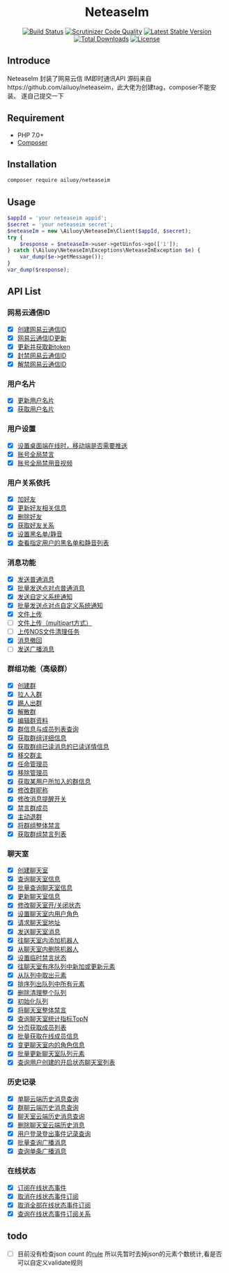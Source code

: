 <p align="center">
    <h1 align="center">NeteaseIm</h1>
</p>

<p align="center">
    <a href="https://packagist.org/packages/ailuoy/neteaseim"><img src="https://travis-ci.org/mingyoung/dingtalk.svg" alt="Build Status"></a>
    <a href="https://scrutinizer-ci.com/g/mingyoung/dingtalk/?branch=master"><img src="https://scrutinizer-ci.com/g/mingyoung/dingtalk/badges/quality-score.png?b=master" alt="Scrutinizer Code Quality"></a>
    <a href="https://packagist.org/packages/ailuoy/neteaseim"><img src="https://poser.pugx.org/mingyoung/dingtalk/v/stable.svg" alt="Latest Stable Version"></a>
    <a href="https://packagist.org/packages/ailuoy/neteaseim"><img src="https://poser.pugx.org/mingyoung/dingtalk/d/total.svg" alt="Total Downloads"></a>
    <a href="https://packagist.org/packages/ailuoy/neteaseim"><img src="https://poser.pugx.org/mingyoung/dingtalk/license.svg" alt="License"></a>
</p>

## Introduce
NeteaseIm 封装了网易云信 IM即时通讯API 
源码来自https://github.com/ailuoy/neteaseim，此大佬为创建tag，composer不能安装。
遂自己提交一下

## Requirement
- PHP 7.0+
- [Composer](https://getcomposer.org/)

## Installation
```bash
composer require ailuoy/neteaseim
```

## Usage
```php
$appId = 'your neteaseim appid';
$secret = 'your neteaseim secret';
$neteaseIm = new \Ailuoy\NeteaseIm\Client($appId, $secret);
try {
    $response = $neteaseIm->user->getUinfos->go(['1']);
} catch (\Ailuoy\NeteaseIm\Exceptions\NeteaseImException $e) {
    var_dump($e->getMessage());
}
var_dump($response);
```

## API List
### 网易云通信ID
- [x] [创建网易云通信ID](https://dev.yunxin.163.com/docs/product/IM%E5%8D%B3%E6%97%B6%E9%80%9A%E8%AE%AF/%E6%9C%8D%E5%8A%A1%E7%AB%AFAPI%E6%96%87%E6%A1%A3/%E7%BD%91%E6%98%93%E4%BA%91%E9%80%9A%E4%BF%A1ID?#%E5%88%9B%E5%BB%BA%E7%BD%91%E6%98%93%E4%BA%91%E9%80%9A%E4%BF%A1ID)
- [x] [网易云通信ID更新](https://dev.yunxin.163.com/docs/product/IM%E5%8D%B3%E6%97%B6%E9%80%9A%E8%AE%AF/%E6%9C%8D%E5%8A%A1%E7%AB%AFAPI%E6%96%87%E6%A1%A3/%E7%BD%91%E6%98%93%E4%BA%91%E9%80%9A%E4%BF%A1ID?#%E7%BD%91%E6%98%93%E4%BA%91%E9%80%9A%E4%BF%A1ID%E6%9B%B4%E6%96%B0)
- [x] [更新并获取新token](https://dev.yunxin.163.com/docs/product/IM%E5%8D%B3%E6%97%B6%E9%80%9A%E8%AE%AF/%E6%9C%8D%E5%8A%A1%E7%AB%AFAPI%E6%96%87%E6%A1%A3/%E7%BD%91%E6%98%93%E4%BA%91%E9%80%9A%E4%BF%A1ID?#%E6%9B%B4%E6%96%B0%E5%B9%B6%E8%8E%B7%E5%8F%96%E6%96%B0token)
- [x] [封禁网易云通信ID](https://dev.yunxin.163.com/docs/product/IM%E5%8D%B3%E6%97%B6%E9%80%9A%E8%AE%AF/%E6%9C%8D%E5%8A%A1%E7%AB%AFAPI%E6%96%87%E6%A1%A3/%E7%BD%91%E6%98%93%E4%BA%91%E9%80%9A%E4%BF%A1ID?#%E5%B0%81%E7%A6%81%E7%BD%91%E6%98%93%E4%BA%91%E9%80%9A%E4%BF%A1ID)
- [x] [解禁网易云通信ID](https://dev.yunxin.163.com/docs/product/IM%E5%8D%B3%E6%97%B6%E9%80%9A%E8%AE%AF/%E6%9C%8D%E5%8A%A1%E7%AB%AFAPI%E6%96%87%E6%A1%A3/%E7%BD%91%E6%98%93%E4%BA%91%E9%80%9A%E4%BF%A1ID?#%E8%A7%A3%E7%A6%81%E7%BD%91%E6%98%93%E4%BA%91%E9%80%9A%E4%BF%A1ID)
### 用户名片
- [x] [更新用户名片](https://dev.yunxin.163.com/docs/product/IM%E5%8D%B3%E6%97%B6%E9%80%9A%E8%AE%AF/%E6%9C%8D%E5%8A%A1%E7%AB%AFAPI%E6%96%87%E6%A1%A3/%E7%94%A8%E6%88%B7%E5%90%8D%E7%89%87?#%E6%9B%B4%E6%96%B0%E7%94%A8%E6%88%B7%E5%90%8D%E7%89%87)
- [x] [获取用户名片](https://dev.yunxin.163.com/docs/product/IM%E5%8D%B3%E6%97%B6%E9%80%9A%E8%AE%AF/%E6%9C%8D%E5%8A%A1%E7%AB%AFAPI%E6%96%87%E6%A1%A3/%E7%94%A8%E6%88%B7%E5%90%8D%E7%89%87?#%E8%8E%B7%E5%8F%96%E7%94%A8%E6%88%B7%E5%90%8D%E7%89%87)
### 用户设置
- [x] [设置桌面端在线时，移动端是否需要推送](https://dev.yunxin.163.com/docs/product/IM%E5%8D%B3%E6%97%B6%E9%80%9A%E8%AE%AF/%E6%9C%8D%E5%8A%A1%E7%AB%AFAPI%E6%96%87%E6%A1%A3/%E7%94%A8%E6%88%B7%E8%AE%BE%E7%BD%AE?#%E8%AE%BE%E7%BD%AE%E6%A1%8C%E9%9D%A2%E7%AB%AF%E5%9C%A8%E7%BA%BF%E6%97%B6%EF%BC%8C%E7%A7%BB%E5%8A%A8%E7%AB%AF%E6%98%AF%E5%90%A6%E4%B8%8D%E6%8E%A8%E9%80%81)
- [x] [账号全局禁言](https://dev.yunxin.163.com/docs/product/IM%E5%8D%B3%E6%97%B6%E9%80%9A%E8%AE%AF/%E6%9C%8D%E5%8A%A1%E7%AB%AFAPI%E6%96%87%E6%A1%A3/%E7%94%A8%E6%88%B7%E8%AE%BE%E7%BD%AE?#%E8%B4%A6%E5%8F%B7%E5%85%A8%E5%B1%80%E7%A6%81%E8%A8%80)
- [x] [账号全局禁用音视频](https://dev.yunxin.163.com/docs/product/IM%E5%8D%B3%E6%97%B6%E9%80%9A%E8%AE%AF/%E6%9C%8D%E5%8A%A1%E7%AB%AFAPI%E6%96%87%E6%A1%A3/%E7%94%A8%E6%88%B7%E8%AE%BE%E7%BD%AE?#%E8%B4%A6%E5%8F%B7%E5%85%A8%E5%B1%80%E7%A6%81%E7%94%A8%E9%9F%B3%E8%A7%86%E9%A2%91)
### 用户关系依托
- [x] [加好友](https://dev.yunxin.163.com/docs/product/IM%E5%8D%B3%E6%97%B6%E9%80%9A%E8%AE%AF/%E6%9C%8D%E5%8A%A1%E7%AB%AFAPI%E6%96%87%E6%A1%A3/%E7%94%A8%E6%88%B7%E5%85%B3%E7%B3%BB%E6%89%98%E7%AE%A1?#%E5%8A%A0%E5%A5%BD%E5%8F%8B)
- [x] [更新好友相关信息](https://dev.yunxin.163.com/docs/product/IM%E5%8D%B3%E6%97%B6%E9%80%9A%E8%AE%AF/%E6%9C%8D%E5%8A%A1%E7%AB%AFAPI%E6%96%87%E6%A1%A3/%E7%94%A8%E6%88%B7%E5%85%B3%E7%B3%BB%E6%89%98%E7%AE%A1?#%E6%9B%B4%E6%96%B0%E5%A5%BD%E5%8F%8B%E7%9B%B8%E5%85%B3%E4%BF%A1%E6%81%AF)
- [x] [删除好友](https://dev.yunxin.163.com/docs/product/IM%E5%8D%B3%E6%97%B6%E9%80%9A%E8%AE%AF/%E6%9C%8D%E5%8A%A1%E7%AB%AFAPI%E6%96%87%E6%A1%A3/%E7%94%A8%E6%88%B7%E5%85%B3%E7%B3%BB%E6%89%98%E7%AE%A1?#%E5%88%A0%E9%99%A4%E5%A5%BD%E5%8F%8B)
- [x] [获取好友关系](https://dev.yunxin.163.com/docs/product/IM%E5%8D%B3%E6%97%B6%E9%80%9A%E8%AE%AF/%E6%9C%8D%E5%8A%A1%E7%AB%AFAPI%E6%96%87%E6%A1%A3/%E7%94%A8%E6%88%B7%E5%85%B3%E7%B3%BB%E6%89%98%E7%AE%A1?#%E8%8E%B7%E5%8F%96%E5%A5%BD%E5%8F%8B%E5%85%B3%E7%B3%BB)
- [x] [设置黑名单/静音](https://dev.yunxin.163.com/docs/product/IM%E5%8D%B3%E6%97%B6%E9%80%9A%E8%AE%AF/%E6%9C%8D%E5%8A%A1%E7%AB%AFAPI%E6%96%87%E6%A1%A3/%E7%94%A8%E6%88%B7%E5%85%B3%E7%B3%BB%E6%89%98%E7%AE%A1?#%E8%AE%BE%E7%BD%AE%E9%BB%91%E5%90%8D%E5%8D%95/%E9%9D%99%E9%9F%B3)
- [x] [查看指定用户的黑名单和静音列表](https://dev.yunxin.163.com/docs/product/IM%E5%8D%B3%E6%97%B6%E9%80%9A%E8%AE%AF/%E6%9C%8D%E5%8A%A1%E7%AB%AFAPI%E6%96%87%E6%A1%A3/%E7%94%A8%E6%88%B7%E5%85%B3%E7%B3%BB%E6%89%98%E7%AE%A1?#%E6%9F%A5%E7%9C%8B%E6%8C%87%E5%AE%9A%E7%94%A8%E6%88%B7%E7%9A%84%E9%BB%91%E5%90%8D%E5%8D%95%E5%92%8C%E9%9D%99%E9%9F%B3%E5%88%97%E8%A1%A8)
### 消息功能
- [x] [发送普通消息](https://dev.yunxin.163.com/docs/product/IM%E5%8D%B3%E6%97%B6%E9%80%9A%E8%AE%AF/%E6%9C%8D%E5%8A%A1%E7%AB%AFAPI%E6%96%87%E6%A1%A3/%E6%B6%88%E6%81%AF%E5%8A%9F%E8%83%BD?#%E5%8F%91%E9%80%81%E6%99%AE%E9%80%9A%E6%B6%88%E6%81%AF)
- [x] [批量发送点对点普通消息](https://dev.yunxin.163.com/docs/product/IM%E5%8D%B3%E6%97%B6%E9%80%9A%E8%AE%AF/%E6%9C%8D%E5%8A%A1%E7%AB%AFAPI%E6%96%87%E6%A1%A3/%E6%B6%88%E6%81%AF%E5%8A%9F%E8%83%BD?#%E6%89%B9%E9%87%8F%E5%8F%91%E9%80%81%E7%82%B9%E5%AF%B9%E7%82%B9%E6%99%AE%E9%80%9A%E6%B6%88%E6%81%AF)
- [x] [发送自定义系统通知](https://dev.yunxin.163.com/docs/product/IM%E5%8D%B3%E6%97%B6%E9%80%9A%E8%AE%AF/%E6%9C%8D%E5%8A%A1%E7%AB%AFAPI%E6%96%87%E6%A1%A3/%E6%B6%88%E6%81%AF%E5%8A%9F%E8%83%BD?#%E5%8F%91%E9%80%81%E8%87%AA%E5%AE%9A%E4%B9%89%E7%B3%BB%E7%BB%9F%E9%80%9A%E7%9F%A5)
- [x] [批量发送点对点自定义系统通知](https://dev.yunxin.163.com/docs/product/IM%E5%8D%B3%E6%97%B6%E9%80%9A%E8%AE%AF/%E6%9C%8D%E5%8A%A1%E7%AB%AFAPI%E6%96%87%E6%A1%A3/%E6%B6%88%E6%81%AF%E5%8A%9F%E8%83%BD?#%E6%89%B9%E9%87%8F%E5%8F%91%E9%80%81%E7%82%B9%E5%AF%B9%E7%82%B9%E8%87%AA%E5%AE%9A%E4%B9%89%E7%B3%BB%E7%BB%9F%E9%80%9A%E7%9F%A5)
- [x] [文件上传](https://dev.yunxin.163.com/docs/product/IM%E5%8D%B3%E6%97%B6%E9%80%9A%E8%AE%AF/%E6%9C%8D%E5%8A%A1%E7%AB%AFAPI%E6%96%87%E6%A1%A3/%E6%B6%88%E6%81%AF%E5%8A%9F%E8%83%BD?#%E6%96%87%E4%BB%B6%E4%B8%8A%E4%BC%A0)
- [ ] [文件上传（multipart方式）](https://dev.yunxin.163.com/docs/product/IM%E5%8D%B3%E6%97%B6%E9%80%9A%E8%AE%AF/%E6%9C%8D%E5%8A%A1%E7%AB%AFAPI%E6%96%87%E6%A1%A3/%E6%B6%88%E6%81%AF%E5%8A%9F%E8%83%BD?#%E6%96%87%E4%BB%B6%E4%B8%8A%E4%BC%A0%EF%BC%88multipart%E6%96%B9%E5%BC%8F%EF%BC%89)
- [ ] [上传NOS文件清理任务](https://dev.yunxin.163.com/docs/product/IM%E5%8D%B3%E6%97%B6%E9%80%9A%E8%AE%AF/%E6%9C%8D%E5%8A%A1%E7%AB%AFAPI%E6%96%87%E6%A1%A3/%E6%B6%88%E6%81%AF%E5%8A%9F%E8%83%BD?#%E4%B8%8A%E4%BC%A0NOS%E6%96%87%E4%BB%B6%E6%B8%85%E7%90%86%E4%BB%BB%E5%8A%A1)
- [x] [消息撤回](https://dev.yunxin.163.com/docs/product/IM%E5%8D%B3%E6%97%B6%E9%80%9A%E8%AE%AF/%E6%9C%8D%E5%8A%A1%E7%AB%AFAPI%E6%96%87%E6%A1%A3/%E6%B6%88%E6%81%AF%E5%8A%9F%E8%83%BD?#%E6%B6%88%E6%81%AF%E6%92%A4%E5%9B%9E)
- [ ] [发送广播消息](https://dev.yunxin.163.com/docs/product/IM%E5%8D%B3%E6%97%B6%E9%80%9A%E8%AE%AF/%E6%9C%8D%E5%8A%A1%E7%AB%AFAPI%E6%96%87%E6%A1%A3/%E6%B6%88%E6%81%AF%E5%8A%9F%E8%83%BD?#%E5%8F%91%E9%80%81%E5%B9%BF%E6%92%AD%E6%B6%88%E6%81%AF)
### 群组功能（高级群）
- [x] [创建群](https://dev.yunxin.163.com/docs/product/IM%E5%8D%B3%E6%97%B6%E9%80%9A%E8%AE%AF/%E6%9C%8D%E5%8A%A1%E7%AB%AFAPI%E6%96%87%E6%A1%A3/%E7%BE%A4%E7%BB%84%E5%8A%9F%E8%83%BD%EF%BC%88%E9%AB%98%E7%BA%A7%E7%BE%A4%EF%BC%89?#%E5%88%9B%E5%BB%BA%E7%BE%A4)
- [x] [拉人入群](https://dev.yunxin.163.com/docs/product/IM%E5%8D%B3%E6%97%B6%E9%80%9A%E8%AE%AF/%E6%9C%8D%E5%8A%A1%E7%AB%AFAPI%E6%96%87%E6%A1%A3/%E7%BE%A4%E7%BB%84%E5%8A%9F%E8%83%BD%EF%BC%88%E9%AB%98%E7%BA%A7%E7%BE%A4%EF%BC%89?#%E6%8B%89%E4%BA%BA%E5%85%A5%E7%BE%A4)
- [x] [踢人出群](https://dev.yunxin.163.com/docs/product/IM%E5%8D%B3%E6%97%B6%E9%80%9A%E8%AE%AF/%E6%9C%8D%E5%8A%A1%E7%AB%AFAPI%E6%96%87%E6%A1%A3/%E7%BE%A4%E7%BB%84%E5%8A%9F%E8%83%BD%EF%BC%88%E9%AB%98%E7%BA%A7%E7%BE%A4%EF%BC%89?#%E8%B8%A2%E4%BA%BA%E5%87%BA%E7%BE%A4)
- [x] [解散群](https://dev.yunxin.163.com/docs/product/IM%E5%8D%B3%E6%97%B6%E9%80%9A%E8%AE%AF/%E6%9C%8D%E5%8A%A1%E7%AB%AFAPI%E6%96%87%E6%A1%A3/%E7%BE%A4%E7%BB%84%E5%8A%9F%E8%83%BD%EF%BC%88%E9%AB%98%E7%BA%A7%E7%BE%A4%EF%BC%89?#%E8%A7%A3%E6%95%A3%E7%BE%A4)
- [x] [编辑群资料](https://dev.yunxin.163.com/docs/product/IM%E5%8D%B3%E6%97%B6%E9%80%9A%E8%AE%AF/%E6%9C%8D%E5%8A%A1%E7%AB%AFAPI%E6%96%87%E6%A1%A3/%E7%BE%A4%E7%BB%84%E5%8A%9F%E8%83%BD%EF%BC%88%E9%AB%98%E7%BA%A7%E7%BE%A4%EF%BC%89?#%E7%BC%96%E8%BE%91%E7%BE%A4%E8%B5%84%E6%96%99)
- [x] [群信息与成员列表查询](https://dev.yunxin.163.com/docs/product/IM%E5%8D%B3%E6%97%B6%E9%80%9A%E8%AE%AF/%E6%9C%8D%E5%8A%A1%E7%AB%AFAPI%E6%96%87%E6%A1%A3/%E7%BE%A4%E7%BB%84%E5%8A%9F%E8%83%BD%EF%BC%88%E9%AB%98%E7%BA%A7%E7%BE%A4%EF%BC%89?#%E7%BE%A4%E4%BF%A1%E6%81%AF%E4%B8%8E%E6%88%90%E5%91%98%E5%88%97%E8%A1%A8%E6%9F%A5%E8%AF%A2)
- [x] [获取群组详细信息](https://dev.yunxin.163.com/docs/product/IM%E5%8D%B3%E6%97%B6%E9%80%9A%E8%AE%AF/%E6%9C%8D%E5%8A%A1%E7%AB%AFAPI%E6%96%87%E6%A1%A3/%E7%BE%A4%E7%BB%84%E5%8A%9F%E8%83%BD%EF%BC%88%E9%AB%98%E7%BA%A7%E7%BE%A4%EF%BC%89?#%E8%8E%B7%E5%8F%96%E7%BE%A4%E7%BB%84%E8%AF%A6%E7%BB%86%E4%BF%A1%E6%81%AF)
- [x] [获取群组已读消息的已读详情信息](https://dev.yunxin.163.com/docs/product/IM%E5%8D%B3%E6%97%B6%E9%80%9A%E8%AE%AF/%E6%9C%8D%E5%8A%A1%E7%AB%AFAPI%E6%96%87%E6%A1%A3/%E7%BE%A4%E7%BB%84%E5%8A%9F%E8%83%BD%EF%BC%88%E9%AB%98%E7%BA%A7%E7%BE%A4%EF%BC%89?#%E8%8E%B7%E5%8F%96%E7%BE%A4%E7%BB%84%E5%B7%B2%E8%AF%BB%E6%B6%88%E6%81%AF%E7%9A%84%E5%B7%B2%E8%AF%BB%E8%AF%A6%E6%83%85%E4%BF%A1%E6%81%AF)
- [x] [移交群主](https://dev.yunxin.163.com/docs/product/IM%E5%8D%B3%E6%97%B6%E9%80%9A%E8%AE%AF/%E6%9C%8D%E5%8A%A1%E7%AB%AFAPI%E6%96%87%E6%A1%A3/%E7%BE%A4%E7%BB%84%E5%8A%9F%E8%83%BD%EF%BC%88%E9%AB%98%E7%BA%A7%E7%BE%A4%EF%BC%89?#%E7%A7%BB%E4%BA%A4%E7%BE%A4%E4%B8%BB)
- [x] [任命管理员](https://dev.yunxin.163.com/docs/product/IM%E5%8D%B3%E6%97%B6%E9%80%9A%E8%AE%AF/%E6%9C%8D%E5%8A%A1%E7%AB%AFAPI%E6%96%87%E6%A1%A3/%E7%BE%A4%E7%BB%84%E5%8A%9F%E8%83%BD%EF%BC%88%E9%AB%98%E7%BA%A7%E7%BE%A4%EF%BC%89?#%E4%BB%BB%E5%91%BD%E7%AE%A1%E7%90%86%E5%91%98)
- [x] [移除管理员](https://dev.yunxin.163.com/docs/product/IM%E5%8D%B3%E6%97%B6%E9%80%9A%E8%AE%AF/%E6%9C%8D%E5%8A%A1%E7%AB%AFAPI%E6%96%87%E6%A1%A3/%E7%BE%A4%E7%BB%84%E5%8A%9F%E8%83%BD%EF%BC%88%E9%AB%98%E7%BA%A7%E7%BE%A4%EF%BC%89?#%E7%A7%BB%E9%99%A4%E7%AE%A1%E7%90%86%E5%91%98)
- [x] [获取某用户所加入的群信息](https://dev.yunxin.163.com/docs/product/IM%E5%8D%B3%E6%97%B6%E9%80%9A%E8%AE%AF/%E6%9C%8D%E5%8A%A1%E7%AB%AFAPI%E6%96%87%E6%A1%A3/%E7%BE%A4%E7%BB%84%E5%8A%9F%E8%83%BD%EF%BC%88%E9%AB%98%E7%BA%A7%E7%BE%A4%EF%BC%89?#%E8%8E%B7%E5%8F%96%E6%9F%90%E7%94%A8%E6%88%B7%E6%89%80%E5%8A%A0%E5%85%A5%E7%9A%84%E7%BE%A4%E4%BF%A1%E6%81%AF)
- [x] [修改群昵称](https://dev.yunxin.163.com/docs/product/IM%E5%8D%B3%E6%97%B6%E9%80%9A%E8%AE%AF/%E6%9C%8D%E5%8A%A1%E7%AB%AFAPI%E6%96%87%E6%A1%A3/%E7%BE%A4%E7%BB%84%E5%8A%9F%E8%83%BD%EF%BC%88%E9%AB%98%E7%BA%A7%E7%BE%A4%EF%BC%89?#%E4%BF%AE%E6%94%B9%E7%BE%A4%E6%98%B5%E7%A7%B0)
- [x] [修改消息提醒开关](https://dev.yunxin.163.com/docs/product/IM%E5%8D%B3%E6%97%B6%E9%80%9A%E8%AE%AF/%E6%9C%8D%E5%8A%A1%E7%AB%AFAPI%E6%96%87%E6%A1%A3/%E7%BE%A4%E7%BB%84%E5%8A%9F%E8%83%BD%EF%BC%88%E9%AB%98%E7%BA%A7%E7%BE%A4%EF%BC%89?#%E4%BF%AE%E6%94%B9%E6%B6%88%E6%81%AF%E6%8F%90%E9%86%92%E5%BC%80%E5%85%B3)
- [x] [禁言群成员](https://dev.yunxin.163.com/docs/product/IM%E5%8D%B3%E6%97%B6%E9%80%9A%E8%AE%AF/%E6%9C%8D%E5%8A%A1%E7%AB%AFAPI%E6%96%87%E6%A1%A3/%E7%BE%A4%E7%BB%84%E5%8A%9F%E8%83%BD%EF%BC%88%E9%AB%98%E7%BA%A7%E7%BE%A4%EF%BC%89?#%E7%A6%81%E8%A8%80%E7%BE%A4%E6%88%90%E5%91%98)
- [x] [主动退群](https://dev.yunxin.163.com/docs/product/IM%E5%8D%B3%E6%97%B6%E9%80%9A%E8%AE%AF/%E6%9C%8D%E5%8A%A1%E7%AB%AFAPI%E6%96%87%E6%A1%A3/%E7%BE%A4%E7%BB%84%E5%8A%9F%E8%83%BD%EF%BC%88%E9%AB%98%E7%BA%A7%E7%BE%A4%EF%BC%89?#%E4%B8%BB%E5%8A%A8%E9%80%80%E7%BE%A4)
- [x] [将群组整体禁言](https://dev.yunxin.163.com/docs/product/IM%E5%8D%B3%E6%97%B6%E9%80%9A%E8%AE%AF/%E6%9C%8D%E5%8A%A1%E7%AB%AFAPI%E6%96%87%E6%A1%A3/%E7%BE%A4%E7%BB%84%E5%8A%9F%E8%83%BD%EF%BC%88%E9%AB%98%E7%BA%A7%E7%BE%A4%EF%BC%89?#%E5%B0%86%E7%BE%A4%E7%BB%84%E6%95%B4%E4%BD%93%E7%A6%81%E8%A8%80)
- [x] [获取群组禁言列表](https://dev.yunxin.163.com/docs/product/IM%E5%8D%B3%E6%97%B6%E9%80%9A%E8%AE%AF/%E6%9C%8D%E5%8A%A1%E7%AB%AFAPI%E6%96%87%E6%A1%A3/%E7%BE%A4%E7%BB%84%E5%8A%9F%E8%83%BD%EF%BC%88%E9%AB%98%E7%BA%A7%E7%BE%A4%EF%BC%89?#%E8%8E%B7%E5%8F%96%E7%BE%A4%E7%BB%84%E7%A6%81%E8%A8%80%E5%88%97%E8%A1%A8)
### 聊天室
- [x] [创建聊天室](https://dev.yunxin.163.com/docs/product/IM%E5%8D%B3%E6%97%B6%E9%80%9A%E8%AE%AF/%E6%9C%8D%E5%8A%A1%E7%AB%AFAPI%E6%96%87%E6%A1%A3/%E8%81%8A%E5%A4%A9%E5%AE%A4?#%E5%88%9B%E5%BB%BA%E8%81%8A%E5%A4%A9%E5%AE%A4)
- [x] [查询聊天室信息](https://dev.yunxin.163.com/docs/product/IM%E5%8D%B3%E6%97%B6%E9%80%9A%E8%AE%AF/%E6%9C%8D%E5%8A%A1%E7%AB%AFAPI%E6%96%87%E6%A1%A3/%E8%81%8A%E5%A4%A9%E5%AE%A4?#%E6%9F%A5%E8%AF%A2%E8%81%8A%E5%A4%A9%E5%AE%A4%E4%BF%A1%E6%81%AF)
- [x] [批量查询聊天室信息](https://dev.yunxin.163.com/docs/product/IM%E5%8D%B3%E6%97%B6%E9%80%9A%E8%AE%AF/%E6%9C%8D%E5%8A%A1%E7%AB%AFAPI%E6%96%87%E6%A1%A3/%E8%81%8A%E5%A4%A9%E5%AE%A4?#%E6%89%B9%E9%87%8F%E6%9F%A5%E8%AF%A2%E8%81%8A%E5%A4%A9%E5%AE%A4%E4%BF%A1%E6%81%AF)
- [x] [更新聊天室信息](https://dev.yunxin.163.com/docs/product/IM%E5%8D%B3%E6%97%B6%E9%80%9A%E8%AE%AF/%E6%9C%8D%E5%8A%A1%E7%AB%AFAPI%E6%96%87%E6%A1%A3/%E8%81%8A%E5%A4%A9%E5%AE%A4?#%E6%9B%B4%E6%96%B0%E8%81%8A%E5%A4%A9%E5%AE%A4%E4%BF%A1%E6%81%AF)
- [x] [修改聊天室开/关闭状态](https://dev.yunxin.163.com/docs/product/IM%E5%8D%B3%E6%97%B6%E9%80%9A%E8%AE%AF/%E6%9C%8D%E5%8A%A1%E7%AB%AFAPI%E6%96%87%E6%A1%A3/%E8%81%8A%E5%A4%A9%E5%AE%A4?#%E4%BF%AE%E6%94%B9%E8%81%8A%E5%A4%A9%E5%AE%A4%E5%BC%80/%E5%85%B3%E9%97%AD%E7%8A%B6%E6%80%81)
- [x] [设置聊天室内用户角色](https://dev.yunxin.163.com/docs/product/IM%E5%8D%B3%E6%97%B6%E9%80%9A%E8%AE%AF/%E6%9C%8D%E5%8A%A1%E7%AB%AFAPI%E6%96%87%E6%A1%A3/%E8%81%8A%E5%A4%A9%E5%AE%A4?#%E8%AE%BE%E7%BD%AE%E8%81%8A%E5%A4%A9%E5%AE%A4%E5%86%85%E7%94%A8%E6%88%B7%E8%A7%92%E8%89%B2)
- [x] [请求聊天室地址](https://dev.yunxin.163.com/docs/product/IM%E5%8D%B3%E6%97%B6%E9%80%9A%E8%AE%AF/%E6%9C%8D%E5%8A%A1%E7%AB%AFAPI%E6%96%87%E6%A1%A3/%E8%81%8A%E5%A4%A9%E5%AE%A4?#%E8%AF%B7%E6%B1%82%E8%81%8A%E5%A4%A9%E5%AE%A4%E5%9C%B0%E5%9D%80)
- [x] [发送聊天室消息](https://dev.yunxin.163.com/docs/product/IM%E5%8D%B3%E6%97%B6%E9%80%9A%E8%AE%AF/%E6%9C%8D%E5%8A%A1%E7%AB%AFAPI%E6%96%87%E6%A1%A3/%E8%81%8A%E5%A4%A9%E5%AE%A4?#%E5%8F%91%E9%80%81%E8%81%8A%E5%A4%A9%E5%AE%A4%E6%B6%88%E6%81%AF)
- [x] [往聊天室内添加机器人](https://dev.yunxin.163.com/docs/product/IM%E5%8D%B3%E6%97%B6%E9%80%9A%E8%AE%AF/%E6%9C%8D%E5%8A%A1%E7%AB%AFAPI%E6%96%87%E6%A1%A3/%E8%81%8A%E5%A4%A9%E5%AE%A4?#%E5%BE%80%E8%81%8A%E5%A4%A9%E5%AE%A4%E5%86%85%E6%B7%BB%E5%8A%A0%E6%9C%BA%E5%99%A8%E4%BA%BA)
- [x] [从聊天室内删除机器人](https://dev.yunxin.163.com/docs/product/IM%E5%8D%B3%E6%97%B6%E9%80%9A%E8%AE%AF/%E6%9C%8D%E5%8A%A1%E7%AB%AFAPI%E6%96%87%E6%A1%A3/%E8%81%8A%E5%A4%A9%E5%AE%A4?#%E4%BB%8E%E8%81%8A%E5%A4%A9%E5%AE%A4%E5%86%85%E5%88%A0%E9%99%A4%E6%9C%BA%E5%99%A8%E4%BA%BA)
- [x] [设置临时禁言状态](https://dev.yunxin.163.com/docs/product/IM%E5%8D%B3%E6%97%B6%E9%80%9A%E8%AE%AF/%E6%9C%8D%E5%8A%A1%E7%AB%AFAPI%E6%96%87%E6%A1%A3/%E8%81%8A%E5%A4%A9%E5%AE%A4?#%E8%AE%BE%E7%BD%AE%E4%B8%B4%E6%97%B6%E7%A6%81%E8%A8%80%E7%8A%B6%E6%80%81)
- [x] [往聊天室有序队列中新加或更新元素](https://dev.yunxin.163.com/docs/product/IM%E5%8D%B3%E6%97%B6%E9%80%9A%E8%AE%AF/%E6%9C%8D%E5%8A%A1%E7%AB%AFAPI%E6%96%87%E6%A1%A3/%E8%81%8A%E5%A4%A9%E5%AE%A4?#%E5%BE%80%E8%81%8A%E5%A4%A9%E5%AE%A4%E6%9C%89%E5%BA%8F%E9%98%9F%E5%88%97%E4%B8%AD%E6%96%B0%E5%8A%A0%E6%88%96%E6%9B%B4%E6%96%B0%E5%85%83%E7%B4%A0)
- [x] [从队列中取出元素](https://dev.yunxin.163.com/docs/product/IM%E5%8D%B3%E6%97%B6%E9%80%9A%E8%AE%AF/%E6%9C%8D%E5%8A%A1%E7%AB%AFAPI%E6%96%87%E6%A1%A3/%E8%81%8A%E5%A4%A9%E5%AE%A4?#%E4%BB%8E%E9%98%9F%E5%88%97%E4%B8%AD%E5%8F%96%E5%87%BA%E5%85%83%E7%B4%A0)
- [x] [排序列出队列中所有元素](https://dev.yunxin.163.com/docs/product/IM%E5%8D%B3%E6%97%B6%E9%80%9A%E8%AE%AF/%E6%9C%8D%E5%8A%A1%E7%AB%AFAPI%E6%96%87%E6%A1%A3/%E8%81%8A%E5%A4%A9%E5%AE%A4?#%E6%8E%92%E5%BA%8F%E5%88%97%E5%87%BA%E9%98%9F%E5%88%97%E4%B8%AD%E6%89%80%E6%9C%89%E5%85%83%E7%B4%A0)
- [x] [删除清理整个队列](https://dev.yunxin.163.com/docs/product/IM%E5%8D%B3%E6%97%B6%E9%80%9A%E8%AE%AF/%E6%9C%8D%E5%8A%A1%E7%AB%AFAPI%E6%96%87%E6%A1%A3/%E8%81%8A%E5%A4%A9%E5%AE%A4?#%E5%88%A0%E9%99%A4%E6%B8%85%E7%90%86%E6%95%B4%E4%B8%AA%E9%98%9F%E5%88%97)
- [x] [初始化队列](https://dev.yunxin.163.com/docs/product/IM%E5%8D%B3%E6%97%B6%E9%80%9A%E8%AE%AF/%E6%9C%8D%E5%8A%A1%E7%AB%AFAPI%E6%96%87%E6%A1%A3/%E8%81%8A%E5%A4%A9%E5%AE%A4?#%E5%88%9D%E5%A7%8B%E5%8C%96%E9%98%9F%E5%88%97)
- [x] [将聊天室整体禁言](https://dev.yunxin.163.com/docs/product/IM%E5%8D%B3%E6%97%B6%E9%80%9A%E8%AE%AF/%E6%9C%8D%E5%8A%A1%E7%AB%AFAPI%E6%96%87%E6%A1%A3/%E8%81%8A%E5%A4%A9%E5%AE%A4?#%E5%B0%86%E8%81%8A%E5%A4%A9%E5%AE%A4%E6%95%B4%E4%BD%93%E7%A6%81%E8%A8%80)
- [x] [查询聊天室统计指标TopN](https://dev.yunxin.163.com/docs/product/IM%E5%8D%B3%E6%97%B6%E9%80%9A%E8%AE%AF/%E6%9C%8D%E5%8A%A1%E7%AB%AFAPI%E6%96%87%E6%A1%A3/%E8%81%8A%E5%A4%A9%E5%AE%A4?#%E6%9F%A5%E8%AF%A2%E8%81%8A%E5%A4%A9%E5%AE%A4%E7%BB%9F%E8%AE%A1%E6%8C%87%E6%A0%87TopN)
- [x] [分页获取成员列表](https://dev.yunxin.163.com/docs/product/IM%E5%8D%B3%E6%97%B6%E9%80%9A%E8%AE%AF/%E6%9C%8D%E5%8A%A1%E7%AB%AFAPI%E6%96%87%E6%A1%A3/%E8%81%8A%E5%A4%A9%E5%AE%A4?#%E5%88%86%E9%A1%B5%E8%8E%B7%E5%8F%96%E6%88%90%E5%91%98%E5%88%97%E8%A1%A8)
- [x] [批量获取在线成员信息](https://dev.yunxin.163.com/docs/product/IM%E5%8D%B3%E6%97%B6%E9%80%9A%E8%AE%AF/%E6%9C%8D%E5%8A%A1%E7%AB%AFAPI%E6%96%87%E6%A1%A3/%E8%81%8A%E5%A4%A9%E5%AE%A4?#%E6%89%B9%E9%87%8F%E8%8E%B7%E5%8F%96%E5%9C%A8%E7%BA%BF%E6%88%90%E5%91%98%E4%BF%A1%E6%81%AF)
- [x] [变更聊天室内的角色信息](https://dev.yunxin.163.com/docs/product/IM%E5%8D%B3%E6%97%B6%E9%80%9A%E8%AE%AF/%E6%9C%8D%E5%8A%A1%E7%AB%AFAPI%E6%96%87%E6%A1%A3/%E8%81%8A%E5%A4%A9%E5%AE%A4?#%E5%8F%98%E6%9B%B4%E8%81%8A%E5%A4%A9%E5%AE%A4%E5%86%85%E7%9A%84%E8%A7%92%E8%89%B2%E4%BF%A1%E6%81%AF)
- [x] [批量更新聊天室队列元素](https://dev.yunxin.163.com/docs/product/IM%E5%8D%B3%E6%97%B6%E9%80%9A%E8%AE%AF/%E6%9C%8D%E5%8A%A1%E7%AB%AFAPI%E6%96%87%E6%A1%A3/%E8%81%8A%E5%A4%A9%E5%AE%A4?#%E6%89%B9%E9%87%8F%E6%9B%B4%E6%96%B0%E8%81%8A%E5%A4%A9%E5%AE%A4%E9%98%9F%E5%88%97%E5%85%83%E7%B4%A0)
- [x] [查询用户创建的开启状态聊天室列表](https://dev.yunxin.163.com/docs/product/IM%E5%8D%B3%E6%97%B6%E9%80%9A%E8%AE%AF/%E6%9C%8D%E5%8A%A1%E7%AB%AFAPI%E6%96%87%E6%A1%A3/%E8%81%8A%E5%A4%A9%E5%AE%A4?#%E6%9F%A5%E8%AF%A2%E7%94%A8%E6%88%B7%E5%88%9B%E5%BB%BA%E7%9A%84%E5%BC%80%E5%90%AF%E7%8A%B6%E6%80%81%E8%81%8A%E5%A4%A9%E5%AE%A4%E5%88%97%E8%A1%A8)
### 历史记录
- [x] [单聊云端历史消息查询](https://dev.yunxin.163.com/docs/product/IM%E5%8D%B3%E6%97%B6%E9%80%9A%E8%AE%AF/%E6%9C%8D%E5%8A%A1%E7%AB%AFAPI%E6%96%87%E6%A1%A3/%E5%8E%86%E5%8F%B2%E8%AE%B0%E5%BD%95?#%E5%8D%95%E8%81%8A%E4%BA%91%E7%AB%AF%E5%8E%86%E5%8F%B2%E6%B6%88%E6%81%AF%E6%9F%A5%E8%AF%A2)
- [x] [群聊云端历史消息查询](https://dev.yunxin.163.com/docs/product/IM%E5%8D%B3%E6%97%B6%E9%80%9A%E8%AE%AF/%E6%9C%8D%E5%8A%A1%E7%AB%AFAPI%E6%96%87%E6%A1%A3/%E5%8E%86%E5%8F%B2%E8%AE%B0%E5%BD%95?#%E7%BE%A4%E8%81%8A%E4%BA%91%E7%AB%AF%E5%8E%86%E5%8F%B2%E6%B6%88%E6%81%AF%E6%9F%A5%E8%AF%A2)
- [x] [聊天室云端历史消息查询](https://dev.yunxin.163.com/docs/product/IM%E5%8D%B3%E6%97%B6%E9%80%9A%E8%AE%AF/%E6%9C%8D%E5%8A%A1%E7%AB%AFAPI%E6%96%87%E6%A1%A3/%E5%8E%86%E5%8F%B2%E8%AE%B0%E5%BD%95?#%E8%81%8A%E5%A4%A9%E5%AE%A4%E4%BA%91%E7%AB%AF%E5%8E%86%E5%8F%B2%E6%B6%88%E6%81%AF%E6%9F%A5%E8%AF%A2)
- [x] [删除聊天室云端历史消息](https://dev.yunxin.163.com/docs/product/IM%E5%8D%B3%E6%97%B6%E9%80%9A%E8%AE%AF/%E6%9C%8D%E5%8A%A1%E7%AB%AFAPI%E6%96%87%E6%A1%A3/%E5%8E%86%E5%8F%B2%E8%AE%B0%E5%BD%95?#%E5%88%A0%E9%99%A4%E8%81%8A%E5%A4%A9%E5%AE%A4%E4%BA%91%E7%AB%AF%E5%8E%86%E5%8F%B2%E6%B6%88%E6%81%AF)
- [x] [用户登录登出事件记录查询](https://dev.yunxin.163.com/docs/product/IM%E5%8D%B3%E6%97%B6%E9%80%9A%E8%AE%AF/%E6%9C%8D%E5%8A%A1%E7%AB%AFAPI%E6%96%87%E6%A1%A3/%E5%8E%86%E5%8F%B2%E8%AE%B0%E5%BD%95?#%E7%94%A8%E6%88%B7%E7%99%BB%E5%BD%95%E7%99%BB%E5%87%BA%E4%BA%8B%E4%BB%B6%E8%AE%B0%E5%BD%95%E6%9F%A5%E8%AF%A2)
- [x] [批量查询广播消息](https://dev.yunxin.163.com/docs/product/IM%E5%8D%B3%E6%97%B6%E9%80%9A%E8%AE%AF/%E6%9C%8D%E5%8A%A1%E7%AB%AFAPI%E6%96%87%E6%A1%A3/%E5%8E%86%E5%8F%B2%E8%AE%B0%E5%BD%95?#%E6%89%B9%E9%87%8F%E6%9F%A5%E8%AF%A2%E5%B9%BF%E6%92%AD%E6%B6%88%E6%81%AF)
- [x] [查询单条广播消息](https://dev.yunxin.163.com/docs/product/IM%E5%8D%B3%E6%97%B6%E9%80%9A%E8%AE%AF/%E6%9C%8D%E5%8A%A1%E7%AB%AFAPI%E6%96%87%E6%A1%A3/%E5%8E%86%E5%8F%B2%E8%AE%B0%E5%BD%95?#%E6%9F%A5%E8%AF%A2%E5%8D%95%E6%9D%A1%E5%B9%BF%E6%92%AD%E6%B6%88%E6%81%AF)
### 在线状态
- [x] [订阅在线状态事件](https://dev.yunxin.163.com/docs/product/IM%E5%8D%B3%E6%97%B6%E9%80%9A%E8%AE%AF/%E6%9C%8D%E5%8A%A1%E7%AB%AFAPI%E6%96%87%E6%A1%A3/%E5%9C%A8%E7%BA%BF%E7%8A%B6%E6%80%81?#%E8%AE%A2%E9%98%85%E5%9C%A8%E7%BA%BF%E7%8A%B6%E6%80%81%E4%BA%8B%E4%BB%B6)
- [x] [取消在线状态事件订阅](https://dev.yunxin.163.com/docs/product/IM%E5%8D%B3%E6%97%B6%E9%80%9A%E8%AE%AF/%E6%9C%8D%E5%8A%A1%E7%AB%AFAPI%E6%96%87%E6%A1%A3/%E5%9C%A8%E7%BA%BF%E7%8A%B6%E6%80%81?#%E5%8F%96%E6%B6%88%E5%9C%A8%E7%BA%BF%E7%8A%B6%E6%80%81%E4%BA%8B%E4%BB%B6%E8%AE%A2%E9%98%85)
- [x] [取消全部在线状态事件订阅](https://dev.yunxin.163.com/docs/product/IM%E5%8D%B3%E6%97%B6%E9%80%9A%E8%AE%AF/%E6%9C%8D%E5%8A%A1%E7%AB%AFAPI%E6%96%87%E6%A1%A3/%E5%9C%A8%E7%BA%BF%E7%8A%B6%E6%80%81?#%E5%8F%96%E6%B6%88%E5%85%A8%E9%83%A8%E5%9C%A8%E7%BA%BF%E7%8A%B6%E6%80%81%E4%BA%8B%E4%BB%B6%E8%AE%A2%E9%98%85)
- [x] [查询在线状态事件订阅关系](https://dev.yunxin.163.com/docs/product/IM%E5%8D%B3%E6%97%B6%E9%80%9A%E8%AE%AF/%E6%9C%8D%E5%8A%A1%E7%AB%AFAPI%E6%96%87%E6%A1%A3/%E5%9C%A8%E7%BA%BF%E7%8A%B6%E6%80%81?#%E6%9F%A5%E8%AF%A2%E5%9C%A8%E7%BA%BF%E7%8A%B6%E6%80%81%E4%BA%8B%E4%BB%B6%E8%AE%A2%E9%98%85%E5%85%B3%E7%B3%BB)

## todo
- [ ] 目前没有检查json count 的[rule](https://learnku.com/docs/laravel/5.8/validation/3899#rule-size) 所以先暂时去掉json的元素个数统计,看是否可以自定义validate规则
